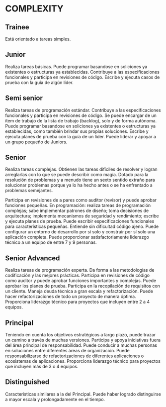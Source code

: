 # COMPLEXITY

## Trainee

Está orientado a tareas simples.

## Junior

Realiza tareas básicas. Puede programar basandose en soliciones ya existentes o estructuras ya establecidas. Contribuye a las especificaciones funcionales y participa en revisiones de código. Escribe y ejecuta casos de prueba con la guía de algún líder.

## Semi senior

Realiza tareas de programación estándar. Contribuye a las especificaciones funcionales y participa en revisiones de código. Se puede encargar de un ítem de trabajo de la lista de trabajo (backlog), solo y de forma autónoma. Puede programar basandose en soliciones ya existentes o estructuras ya establecidas, como también brindar sus propias soluciones. Escribe y ejecuta planes de prueba con la guía de un líder. Puede liderar y apoyar a un grupo pequeño de Juniors.

## Senior

Realiza tareas complejas. Obtienen las tareas difíciles de resolver y logran arreglarlas con lo que se puede describir como magia. Dotado para la resolución de problemas y a menudo tiene un sexto sentido extraño para solucionar problemas porque ya lo ha hecho antes o se ha enfrentado a problemas semejantes.

Participa en revisiones de a pares como auditor (revisor) y puede aprobar funciones pequeñas. En programación: realiza tareas de programación complejas; sabe implementar patrones de diseño; toma decisiones de arquitectura; implementa mecanismos de seguridad y rendimiento; escribe y ejecuta planes de prueba. Puede escribir especificaciones funcionales para características pequeñas. Entiende sin dificultad código ajeno. Puede configurar un entorno de desarrollo por sí solo y construir por sí solo una aplicación completa. Puede proporcionar satisfactoriamente liderazgo técnico a un equipo de entre 7 y 9 personas.

## Senior Advanced

Realiza tareas de programación experta. Da forma a las metodologías de codificación y las mejores prácticas. Participa en revisiones de código como auditor y puede aprobar funciones importantes y complejas. Puede aprobar los planes de prueba. Participa en la recopilación de requisitos con un cliente. Maneja deuda técnica a gran escala y refactorización. Puede hacer refactorizaciones de todo un proyecto de manera óptima. Proporciona liderazgo técnico para proyectos que incluyen entre 2 a 4 equipos.

## Principal

Teniendo en cuenta los objetivos estratégicos a largo plazo, puede trazar un camino a través de muchas versiones. Participa y apoya iniciativas fuera del área principal de responsabilidad. Puede conducir a muchas personas en soluciones entre diferentes áreas de organización. Puede responsabilizarse de refactorizaciones de diferentes aplicaciones o ecosistemas de aplicaciones. Proporciona liderazgo técnico para proyectos que incluyen más de 3 o 4 equipos.

## Distinguished

Características similares a la del Principal. Puede haber logrado distinguirse a mayor escala y prolongadamente en el tiempo.

